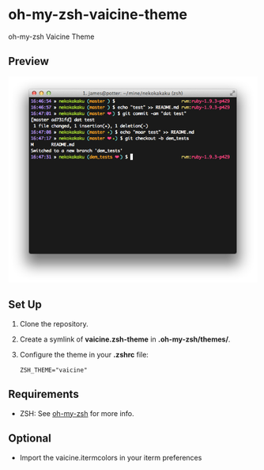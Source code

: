 oh-my-zsh-vaicine-theme
=========================

oh-my-zsh Vaicine Theme

Preview
-------

![Preview](http://github.com/vaicine/oh-my-zsh-vaicine-theme/raw/master/screenshot.png)

Set Up
------

1. Clone the repository.

2. Create a symlink of **vaicine.zsh-theme** in **.oh-my-zsh/themes/**.

3. Configure the theme in your **.zshrc** file:

    ```
    ZSH_THEME="vaicine"
    ```

Requirements
------------

* ZSH: See [oh-my-zsh](https://github.com/robbyrussell/oh-my-zsh) for more info.

Optional
--------

* Import the vaicine.itermcolors in your iterm preferences